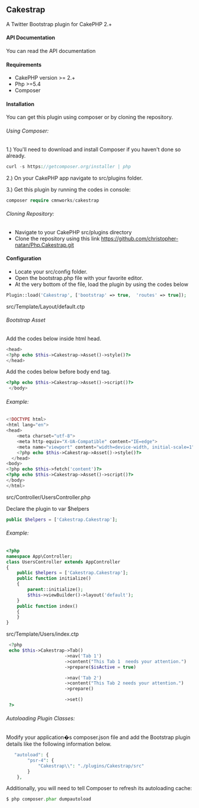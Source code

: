 ## Cakestrap
A Twitter Bootstrap plugin for CakePHP 2.+

#### API Documentation
You can read the API documentation

#### Requirements
- CakePHP version >= 2.+
- Php >=5.4
- Composer

#### Installation
You can get this plugin using composer or by cloning the repository.

###### Using Composer:
1.) You'll need to download and install Composer if you haven't done so already. 
  ```php
curl -s https://getcomposer.org/installer | php
 ```
2.) On your CakePHP app navigate to src/plugins folder.

3.) Get this plugin by running the codes in console:
  ```php
composer require cmnworks/cakestrap
 ```
###### Cloning Repository:
  - Navigate to your CakePHP src/plugins directory
  - Clone the repository using this link https://github.com/christopher-natan/Php.Cakestrap.git
 
#### Configuration
  - Locate your src/config folder.
  - Open the bootstrap.php file with your favorite editor.
  - At the very bottom of the file, load the plugin by using the codes below

```php
Plugin::load('Cakestrap', ['bootstrap' => true,  'routes' => true]);
```
src/Template/Layout/default.ctp
###### Bootstrap Asset
Add the codes below inside html head.
```php
<head>
<?php echo $this->Cakestrap->Asset()->style()?>
</head>
 ```
 Add the codes below before body end tag.
```php
<?php echo $this->Cakestrap->Asset()->script()?>
 </body>
 ```
###### Example:
```php
<!DOCTYPE html>
<html lang="en">
<head>
    <meta charset="utf-8">
    <meta http-equiv="X-UA-Compatible" content="IE=edge">
    <meta name="viewport" content="width=device-width, initial-scale=1">
    <?php echo $this->Cakestrap->Asset()->style()?>
  </head>
<body>
<?php echo $this->fetch('content')?>
<?php echo $this->Cakestrap->Asset()->script()?>
</body>
</html>
```
src/Controller/UsersController.php

Declare the plugin to var $helpers

```php
public $helpers = ['Cakestrap.Cakestrap'];
 ```
 
###### Example:
```php
<?php
namespace App\Controller;
class UsersController extends AppController
{
    public $helpers = ['Cakestrap.Cakestrap'];
    public function initialize()
    {
        parent::initialize();
        $this->viewBuilder()->layout('default');
    }
    public function index() 
    {
    }
}
```

src/Template/Users/index.ctp
```php
 <?php
 echo $this->Cakestrap->Tab()
                      ->nav('Tab 1')
                      ->content("This Tab 1  needs your attention.")
                      ->prepare($isActive = true)

                      ->nav('Tab 2')
                      ->content("This Tab 2 needs your attention.")
                      ->prepare()

                      ->set()
 ?>
```

###### Autoloading Plugin Classes:
Modify your application�s composer.json file and add the Bootstrap plugin details like the following information below.
```php
   "autoload": {
        "psr-4": {
			"Cakestrap\\": "./plugins/Cakestrap/src"
        }
    },
```
Additionally, you will need to tell Composer to refresh its autoloading cache:
```php
$ php composer.phar dumpautoload
```
